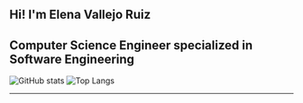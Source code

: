 ## Hi! I'm Elena Vallejo Ruiz
##  Computer Science Engineer specialized in Software Engineering

![GitHub stats](https://github-readme-stats.vercel.app/api?username=elenavallejor&show_icons=true&theme=radical)
![Top Langs](https://github-readme-stats.vercel.app/api/top-langs/?username=elenavallejor&layout=compact&theme=radical)

---


<!--
**elenavallejor/elenavallejor** is a ✨ _special_ ✨ repository because its `README.md` (this file) appears on your GitHub profile.

Here are some ideas to get you started:

- 🔭 I’m currently working on ...
- 🌱 I’m currently learning ...
- 👯 I’m looking to collaborate on ...
- 🤔 I’m looking for help with ...
- 💬 Ask me about ...
- 📫 How to reach me: ...
- 😄 Pronouns: ...
- ⚡ Fun fact: ...
-->
